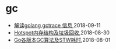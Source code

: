 # gc
* [解读golang gctrace 信息](/2018/2018-09-11-golang-gctrace-info),2018-09-11
* [Hotspot内存结构及垃圾回收](/2018/2018-08-30-hotspot-memory-and-gc),2018-08-30
* [Go各版本GC算法及STW耗时](/2018/2018-08-01-golang-gc-algorithm-and-pause),2018-08-01
